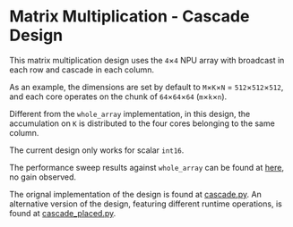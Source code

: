 <!---//===- README.md -----------------------------------------*- Markdown -*-===//
//
// This file is licensed under the Apache License v2.0 with LLVM Exceptions.
// See https://llvm.org/LICENSE.txt for license information.
// SPDX-License-Identifier: Apache-2.0 WITH LLVM-exception
//
// Copyright (C) 2024, Advanced Micro Devices, Inc.
// 
//===----------------------------------------------------------------------===//-->

# Matrix Multiplication - Cascade Design

This matrix multiplication design uses the `4`&times;`4` NPU array with broadcast in each row and cascade in each column.

As an example, the dimensions are set by default to `M`&times;`K`&times;`N` = `512`&times;`512`&times;`512`, and each core operates on the chunk of `64`&times;`64`&times;`64` (`m`&times;`k`&times;`n`). 

Different from the `whole_array` implementation, in this design, the accumulation on `K` is distributed to the four cores belonging to the same column. 

The current design only works for scalar `int16`.

The performance sweep results against `whole_array` can be found at [here](https://gist.github.com/Yu-Zhewen/da3fed9feb278b973f35fb78c2d3a484), no gain observed. 

The orignal implementation of the design is found at [cascade.py](./cascade.py). An alternative version of the design, featuring different runtime operations,
is found at [cascade_placed.py](./cascade_placed.py).